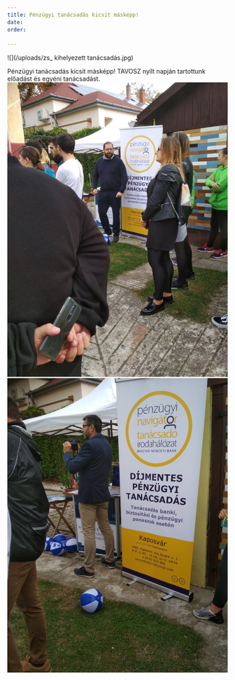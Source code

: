 ```yaml
---
title: Pénzügyi tanácsadás kicsit másképp!
date: 
order: 

---
```

![](/uploads/zs_ kihelyezett tanácsadás.jpg)

Pénzügyi tanácsadás kicsit másképp! TAVOSZ nyílt napján tartottunk előadást és egyéni tanácsadást.![](/uploads/71905169_767495743683266_4496302761402433536_o.jpg)![](/uploads/71205489_767496133683227_7561464287395315712_o.jpg)